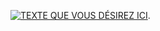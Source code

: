 [![TEXTE QUE VOUS DÉSIREZ ICI](http://img.youtube.com/vi/08Z86x7ISl4/0.jpg)](http://www.youtube.com/watch?v=08Z86x7ISl4). 
